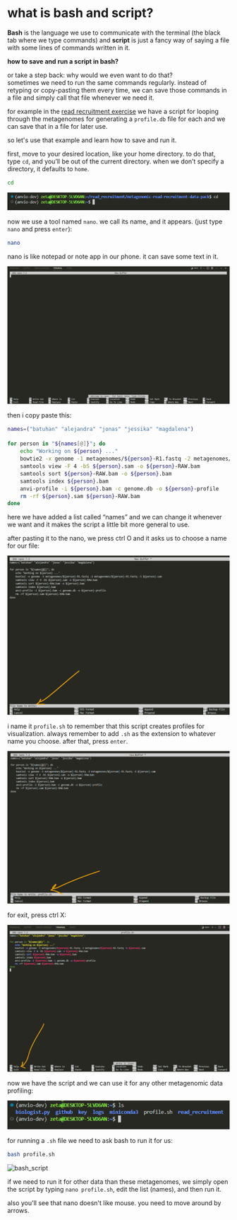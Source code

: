 # what is bash and script?

**Bash** is the language we use to communicate with the terminal (the black tab where we type commands) and **script** is just a fancy way of saying a file with some lines of commands written in it.

**how to save and run a script in bash?**  

or take a step back: why would we even want to do that?  
sometimes we need to run the same commands regularly. instead of retyping or copy-pasting them every time, we can save those commands in a file and simply call that file whenever we need it.

for example in the [read recruitment exercise](https://zetazee.github.io/anvio/read_recruitment.html) we have a script for looping through the metagenomes for generating a `profile.db` file for each and we can save that in a file for later use.

so let's use that example and learn how to save and run it.

first, move to your desired location, like your home directory.
to do that, type `cd`, and you’ll be out of the current directory. when we don’t specify a directory, it defaults to `home`.  

```bash
cd
```

![read recruitment](read_recruitment/42.png)

now we use a tool named `nano`. we call its name, and it appears. (just type `nano` and press `enter`):  

```bash
nano
```

nano is like notepad or note app in our phone. it can save some text in it.

![read recruitment](read_recruitment/43.png)


then i copy paste this:

```bash
names=("batuhan" "alejandra" "jonas" "jessika" "magdalena")

for person in "${names[@]}"; do
    echo "Working on ${person} ..."
    bowtie2 -x genome -1 metagenomes/${person}-R1.fastq -2 metagenomes/${person}-R2.fastq -S ${person}.sam
    samtools view -F 4 -bS ${person}.sam -o ${person}-RAW.bam
    samtools sort ${person}-RAW.bam -o ${person}.bam
    samtools index ${person}.bam
    anvi-profile -i ${person}.bam -c genome.db -o ${person}-profile
    rm -rf ${person}.sam ${person}-RAW.bam
done
```

here we have added a list called “names” and we can change it whenever we want and it makes the script a little bit more general to use.

after pasting it to the nano, we press ctrl O and it asks us to choose a name for our file:

![read recruitment](read_recruitment/44.png)

i name it `profile.sh` to remember that this script creates profiles for visualization. always remember to add `.sh` as the extension to whatever name you choose. after that, press `enter`. 

![read recruitment](read_recruitment/45.png)

for exit, press ctrl X:

![read recruitment](read_recruitment/46.png)

now we have the script and we can use it for any other metagenomic data profiling:

![read recruitment](read_recruitment/47.png)

for running a `.sh` file we need to ask bash to run it for us:

```bash
bash profile.sh
```

![bash_script](https://github.com/user-attachments/assets/8e81001d-fcfe-4492-939d-238e67281193)

if we need to run it for other data than these metagenomes, we simply open the script by typing `nano profile.sh`, edit the list (names), and then run it.

also you'll see that nano doesn't like mouse. you need to move around by arrows.
